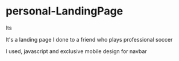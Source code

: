# personal-LandingPage
Its

It's a landing page I done to a friend who plays professional soccer

I used, javascript and exclusive mobile design for navbar
